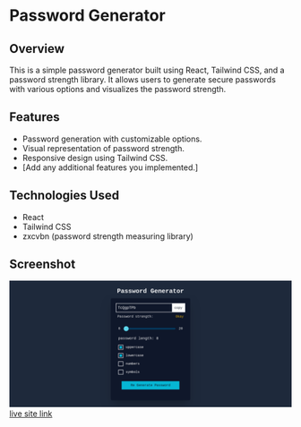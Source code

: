 # Password Generator

## Overview

This is a simple password generator built using React, Tailwind CSS, and a password strength library. It allows users to generate secure passwords with various options and visualizes the password strength.

## Features

- Password generation with customizable options.
- Visual representation of password strength.
- Responsive design using Tailwind CSS.
- [Add any additional features you implemented.]

## Technologies Used

- React
- Tailwind CSS
- zxcvbn  (password strength measuring library)

## Screenshot
![screenshot](/src/assets/Password%20Generator.png)
[live site link](https://kumaraguru1122.github.io/password-generator-react/)




